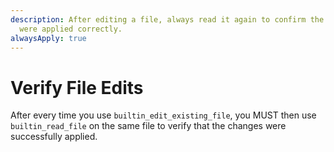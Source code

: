 ```yaml
---
description: After editing a file, always read it again to confirm the changes
  were applied correctly.
alwaysApply: true
---
```


# Verify File Edits

After every time you use `builtin_edit_existing_file`, you MUST then use `builtin_read_file` on the same file to verify that the changes were successfully applied.
